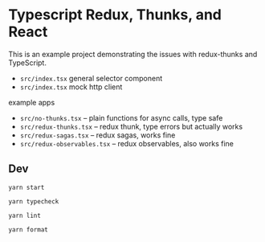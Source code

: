 # Typescript Redux, Thunks, and React

This is an example project demonstrating the issues with redux-thunks and
TypeScript.

- `src/index.tsx` general selector component
- `src/index.tsx` mock http client

example apps

- `src/no-thunks.tsx` – plain functions for async calls, type safe
- `src/redux-thunks.tsx` – redux thunk, type errors but actually works
- `src/redux-sagas.tsx` – redux sagas, works fine
- `src/redux-observables.tsx` – redux observables, also works fine


## Dev

```shell
yarn start

yarn typecheck

yarn lint

yarn format
```
